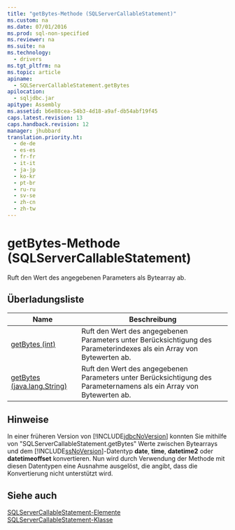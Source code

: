 ```yaml
---
title: "getBytes-Methode (SQLServerCallableStatement)"
ms.custom: na
ms.date: 07/01/2016
ms.prod: sql-non-specified
ms.reviewer: na
ms.suite: na
ms.technology: 
  - drivers
ms.tgt_pltfrm: na
ms.topic: article
apiname: 
  - SQLServerCallableStatement.getBytes
apilocation: 
  - sqljdbc.jar
apitype: Assembly
ms.assetid: b6e88cea-54b3-4d18-a9af-db54abf19f45
caps.latest.revision: 13
caps.handback.revision: 12
manager: jhubbard
translation.priority.ht: 
  - de-de
  - es-es
  - fr-fr
  - it-it
  - ja-jp
  - ko-kr
  - pt-br
  - ru-ru
  - sv-se
  - zh-cn
  - zh-tw
---
```

# getBytes-Methode (SQLServerCallableStatement)
  Ruft den Wert des angegebenen Parameters als Bytearray ab.  
  
## Überladungsliste  
  
|Name|Beschreibung|  
|----------|------------------|  
|[getBytes \(int\)](../content/getBytes-Method--int-.md)|Ruft den Wert des angegebenen Parameters unter Berücksichtigung des Parameterindexes als ein Array von Bytewerten ab.|  
|[getBytes \(java.lang.String\)](../content/getBytes-Method--java.lang.String-.md)|Ruft den Wert des angegebenen Parameters unter Berücksichtigung des Parameternamens als ein Array von Bytewerten ab.|  
  
## Hinweise  
 In einer früheren Version von [!INCLUDE[jdbcNoVersion](../content/includes/jdbcNoVersion_md.md)] konnten Sie mithilfe von "SQLServerCallableStatement.getBytes" Werte zwischen Bytearrays und dem [!INCLUDE[ssNoVersion](../content/includes/ssNoVersion_md.md)]\-Datentyp **date**, **time**, **datetime2** oder **datetimeoffset** konvertieren. Nun wird durch Verwendung der Methode mit diesen Datentypen eine Ausnahme ausgelöst, die angibt, dass die Konvertierung nicht unterstützt wird.  
  
## Siehe auch  
 [SQLServerCallableStatement-Elemente](../content/SQLServerCallableStatement-Members.md)   
 [SQLServerCallableStatement-Klasse](../content/SQLServerCallableStatement-Class.md)  
  
  